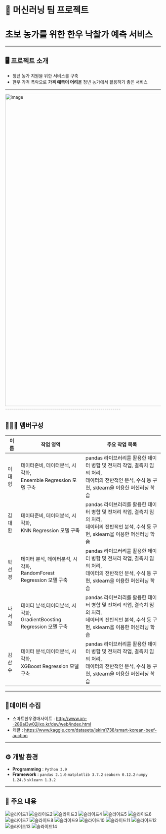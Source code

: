 # 🚩 머신러닝 팀 프로젝트
# **초보 농가를 위한 한우 낙찰가 예측 서비스**
----------------------------------------------------------

## 🖥️ 프로젝트 소개
-  청년 농가 지원을 위한 서비스를 구축
- 한우 가격 폭락으로 **가격 예측이 어려운** 청년 농가에서 활용하기 좋은 서비스
----------------------------------------------------------
<img width="1007" alt="image" src="https://github.com/mansa97/KDT-4/assets/64315458/bf8e93eb-a5e0-49a9-b8b6-d3c687606d6f">
----------------------------------------------------------

## 🧑‍🤝‍🧑 맴버구성

| 이름 | 작업 영역 | 주요 작업 목록 |
|---|---|---|
| 이태형  | 데이터준비, 데이터분석, 시각화, <br> Ensemble Regression 모델 구축 | pandas 라이브러리를 활용한 데이터 병합 및 전처리 작업, 결측치 임의 처리, <br>데이터의 전반적인 분석, 수식 등 구현, sklearn을 이용한 머신러닝 학습
| 김대환  | 데이터준비, 데이터분석, 시각화, <br> KNN Regression 모델 구축 | pandas 라이브러리를 활용한 데이터 병합 및 전처리 작업, 결측치 임의 처리, <br>데이터의 전반적인 분석, 수식 등 구현, sklearn을 이용한 머신러닝 학습 | 
| 박선경  | 데이터 분석, 데이터분석, 시각화, <br> RandomForest Regression 모델 구축 | pandas 라이브러리를 활용한 데이터 병합 및 전처리 작업, 결측치 임의 처리, <br>데이터의 전반적인 분석, 수식 등 구현, sklearn을 이용한 머신러닝 학습 |
| 나서영  | 데이터 분석,데이터분석, 시각화, <br> GradientBoosting Regression 모델 구축 | pandas 라이브러리를 활용한 데이터 병합 및 전처리 작업, 결측치 임의 처리, <br>데이터의 전반적인 분석, 수식 등 구현, sklearn을 이용한 머신러닝 학습 |
| 김찬수  | 데이터 분석,데이터분석, 시각화, <br> XGBoost Regression 모델 구축 | pandas 라이브러리를 활용한 데이터 병합 및 전처리 작업, 결측치 임의 처리, <br>데이터의 전반적인 분석, 수식 등 구현, sklearn을 이용한 머신러닝 학습 |


----------------------------------------------------------

## 📂데이터 수집
- 스마트한우경매사이트 : http://www.xn--289al3w02jixo.kr/dev/web/index.html 
- 캐글 : https://www.kaggle.com/datasets/jskim1738/smart-korean-beef-auction

----------------------------------------------------------

## ⚙️ 개발 환경
- **Programming** : `Python 3.9`
- **Framework** : `pandas 2.1.0` `matplotlib 3.7.2` `seaborn 0.12.2`  `numpy 1.24.3` `sklearn 1.3.2` 

----------------------------------------------------------
## 📌 주요 내용
![슬라이드1](https://github.com/mansa97/KDT-4/assets/64315458/5afdf4d8-03e0-4ff5-b630-ff7437ffd952)
![슬라이드2](https://github.com/mansa97/KDT-4/assets/64315458/a8ce6a60-c2ff-42e6-8c1e-31b10d46c55b)
![슬라이드3](https://github.com/mansa97/KDT-4/assets/64315458/a1b44915-70f6-4293-883d-deb1d3284770)
![슬라이드4](https://github.com/mansa97/KDT-4/assets/64315458/6308d561-c1da-4c5d-ad6e-ad9af190df78)
![슬라이드5](https://github.com/mansa97/KDT-4/assets/64315458/c74bb216-28c5-4199-8bca-7f39c5b80f39)
![슬라이드6](https://github.com/mansa97/KDT-4/assets/64315458/5184e73e-3e03-442d-9f51-d05044f957fd)
![슬라이드7](https://github.com/mansa97/KDT-4/assets/64315458/bb10146a-482a-41ac-8c19-61653de63057)
![슬라이드8](https://github.com/mansa97/KDT-4/assets/64315458/4cd7e17b-40f3-471e-a9a8-fdbf8ce7ea34)
![슬라이드9](https://github.com/mansa97/KDT-4/assets/64315458/e248d4c6-3382-4db1-a698-ac7b60df8057)
![슬라이드10](https://github.com/mansa97/KDT-4/assets/64315458/683366e8-4925-461e-a573-51e2e0c24247)
![슬라이드11](https://github.com/mansa97/KDT-4/assets/64315458/6f45225c-b634-4c65-8829-aeb41e98c560)
![슬라이드12](https://github.com/mansa97/KDT-4/assets/64315458/038093df-bece-4c7b-8d18-d2ab28bd3d63)
![슬라이드13](https://github.com/mansa97/KDT-4/assets/64315458/915cb712-0dfa-4c53-8d27-52ec073b9860)
![슬라이드14](https://github.com/mansa97/KDT-4/assets/64315458/2fdca6df-79a1-4bb2-a343-e51ce7a94230)













